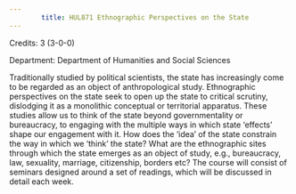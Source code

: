 ```yaml
---
        title: HUL871 Ethnographic Perspectives on the State
---
```

Credits: 3 (3-0-0)

Department: Department of Humanities and Social Sciences

Traditionally studied by political scientists, the state has increasingly come to be regarded as an object of anthropological study. Ethnographic perspectives on the state seek to open up the state to critical scrutiny, dislodging it as a monolithic conceptual or territorial apparatus. These studies allow us to think of the state beyond governmentality or bureaucracy, to engaging with the multiple ways in which state ‘effects’ shape our engagement with it. How does the ‘idea’ of the state constrain the way in which we ‘think’ the state? What are the ethnographic sites through which the state emerges as an object of study, e.g., bureaucracy, law, sexuality, marriage, citizenship, borders etc? The course will consist of seminars designed around a set of readings, which will be discussed in detail each week.
